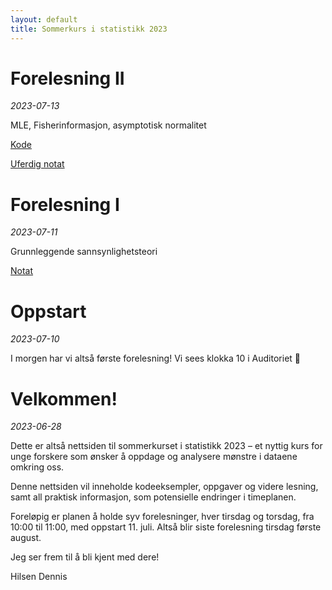 ```yaml
---
layout: default
title: Sommerkurs i statistikk 2023
---
```


# Forelesning II
*2023-07-13*

MLE, Fisherinformasjon, asymptotisk normalitet

[Kode](https://colab.research.google.com/drive/1hdqR6nb6lyQM6MpMnjFsFx5TSkO4rIau?usp=sharing)

[Uferdig notat](/lectures/2-likelihood-fisherinformasjon-deltametoden.md)

# Forelesning I
*2023-07-11*

Grunnleggende sannsynlighetsteori

[Notat](/lectures/1-grunnleggende-sannsynlighetsteori)

# Oppstart
*2023-07-10*

I morgen har vi altså første forelesning! Vi sees klokka 10 i Auditoriet 🙂

# Velkommen!
*2023-06-28*

Dette er altså nettsiden til sommerkurset i statistikk 2023 – et nyttig kurs for unge forskere som ønsker å oppdage og analysere mønstre i dataene omkring oss.

Denne nettsiden vil inneholde kodeeksempler, oppgaver og videre lesning, samt all praktisk informasjon, som potensielle endringer i timeplanen.

Foreløpig er planen å holde syv forelesninger, hver tirsdag og torsdag, fra 10:00 til 11:00, med oppstart 11. juli. Altså blir siste forelesning tirsdag første august.

Jeg ser frem til å bli kjent med dere!

Hilsen Dennis
